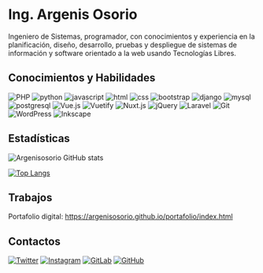 # Ing. Argenis Osorio

Ingeniero de Sistemas, programador, con conocimientos y experiencia en la planificación, diseño, desarrollo, pruebas y despliegue de sistemas de información y software orientado a la web usando Tecnologías Libres.

## Conocimientos y Habilidades

![PHP](https://img.shields.io/badge/PHP-777BB4?style=for-the-badge&logo=php&logoColor=white)
![python](https://img.shields.io/badge/Python-323330?style=for-the-badge&logo=python)
![javascript](https://img.shields.io/badge/JavaScript-323330?style=for-the-badge&logo=javascript)
![html](https://img.shields.io/badge/HTML5-E34F26?style=for-the-badge&logo=html5&logoColor=white)
![css](https://img.shields.io/badge/CSS3-1572B6?style=for-the-badge&logo=css3&logoColor=white)
![bootstrap](https://img.shields.io/badge/Bootstrap-563D7C?style=for-the-badge&logo=bootstrap&logoColor=white)
![django](https://img.shields.io/badge/Django-092E20?style=for-the-badge&logo=django&logoColor=white)
![mysql](https://img.shields.io/badge/MySQL-grey?style=for-the-badge&logo=mysql&logoColor=white)
![postgresql](https://img.shields.io/badge/PostgreSQL-07405E?style=for-the-badge&logo=postgresql&logoColor=white)
![Vue.js](https://img.shields.io/badge/Vue.js-4FC08D?style=for-the-badge&logo=vue.js&logoColor=white)
![Vuetify](https://img.shields.io/badge/Vuetify-1867C0?style=for-the-badge&logo=vuetify&logoColor=white)
![Nuxt.js](https://img.shields.io/badge/Nuxt.js-00C58E?style=for-the-badge&logo=nuxt.js&logoColor=white)
![jQuery](https://img.shields.io/badge/jQuery-0769AD?style=for-the-badge&logo=jquery&logoColor=white)
![Laravel](https://img.shields.io/badge/Laravel-FF2D20?style=for-the-badge&logo=laravel&logoColor=white)
![Git](https://img.shields.io/badge/Git-F05032?style=for-the-badge&logo=git&logoColor=white)
![WordPress](https://img.shields.io/badge/WordPress-21759B?style=for-the-badge&logo=wordpress&logoColor=white)
![Inkscape](https://img.shields.io/badge/Inkscape-000000?style=for-the-badge&logo=inkscape&logoColor=white)

## Estadísticas

![Argenisosorio GitHub stats](https://github-readme-stats.vercel.app/api?username=argenisosorio&show_icons=true&theme=city_lights)

[![Top Langs](https://github-readme-stats.vercel.app/api/top-langs/?username=argenisosorio&layout=compact&show_icons=true&theme=city_lights)](https://github.com/argenisosorio/github-readme-stats)

## Trabajos

Portafolio digital: https://argenisosorio.github.io/portafolio/index.html

## Contactos

[![Twitter](https://img.shields.io/badge/Twitter-1DA1F2?style=for-the-badge&logo=twitter&logoColor=white)](https://twitter.com/argenisosorio/)
[![Instagram](https://img.shields.io/badge/Instagram-E4405F?style=for-the-badge&logo=instagram&logoColor=white)](https://www.instagram.com/aosorio_dev/)
[![GitLab](https://img.shields.io/badge/GitLab-FCA121?style=for-the-badge&logo=gitlab&logoColor=white)](https://gitlab.com/argenisosorio580)
[![GitHub](https://img.shields.io/badge/GitHub-100000?style=for-the-badge&logo=github&logoColor=white)](image.png)
